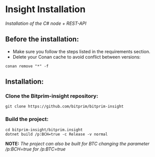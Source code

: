 # Insight Installation
*Installation of the C# node + REST-API*

## Before the installation:

* Make sure you follow the steps listed in the requirements section.
* Delete your Conan cache to avoid conflict between versions:
```
conan remove "*" -f
```

## Installation:

### Clone the Bitprim-insight repository:
```
git clone https://github.com/bitprim/bitprim-insight
```

### Build the project:
```
cd bitprim-insight/bitprim.insight
dotnet build /p:BCH=true -c Release -v normal
```

**NOTE:** *The project can also be built for BTC changing the parameter /p:BCH=true for /p:BTC=true*